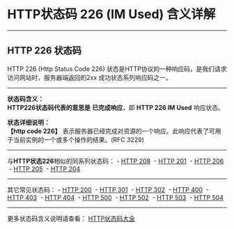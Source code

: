 # HTTP状态码 226 (IM Used) 含义详解

---

## HTTP 226 状态码

HTTP 226 (Http Status Code 226) 状态是HTTP协议的一种响应码，是我们请求访问网站时，服务器端返回的2xx 成功状态系列响应码之一。

---

**状态码含义：**  
**HTTP226状态码代表的意思是** **已完成响应**，即 **HTTP 226 IM Used** 响应状态。

**状态详细说明：**  
**【http code 226】** 表示服务器已经完成对资源的一个响应。此响应代表了可用于当前实例的一个或多个操作的结果。(RFC 3229)

  

---

与**HTTP状态226**相似的同系列状态码： - [HTTP 208](https://seo.juziseo.com/doc/http_code/208 "HTTP 208详细说明")
 - [HTTP 201](https://seo.juziseo.com/doc/http_code/201 "HTTP 201详细说明")
 - [HTTP 206](https://seo.juziseo.com/doc/http_code/206 "HTTP 206详细说明")
 - [HTTP 205](https://seo.juziseo.com/doc/http_code/205 "HTTP 205详细说明")
 - [HTTP 204](https://seo.juziseo.com/doc/http_code/204 "HTTP 204详细说明")

---

其它常见状态码： - [HTTP 200](https://seo.juziseo.com/doc/http_code/200 "HTTP 200详细说明")
 - [HTTP 301](https://seo.juziseo.com/doc/http_code/301 "HTTP 301详细说明")
 - [HTTP 302](https://seo.juziseo.com/doc/http_code/302 "HTTP 302详细说明")
 - [HTTP 400](https://seo.juziseo.com/doc/http_code/400 "HTTP 400详细说明")
 - [HTTP 403](https://seo.juziseo.com/doc/http_code/403 "HTTP 403详细说明")
 - [HTTP 404](https://seo.juziseo.com/doc/http_code/404 "HTTP 404详细说明")
 - [HTTP 500](https://seo.juziseo.com/doc/http_code/500 "HTTP 500详细说明")
 - [HTTP 502](https://seo.juziseo.com/doc/http_code/502 "HTTP 502详细说明")
 - [HTTP 503](https://seo.juziseo.com/doc/http_code/503 "HTTP 503详细说明")
 - [HTTP 504](https://seo.juziseo.com/doc/http_code/504 "HTTP 504详细说明")

---

更多状态码含义说明请查看： [HTTP状态码大全](https://seo.juziseo.com/doc/http_code/)